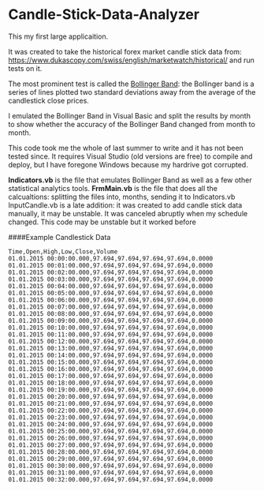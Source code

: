# Candle-Stick-Data-Analyzer

This my first large applicaition.

It was created to take the historical forex market candle stick data from: https://www.dukascopy.com/swiss/english/marketwatch/historical/
and run tests on it.

The most prominent test is called the [Bollinger Band](http://www.investopedia.com/terms/b/bollingerbands.asp): the Bollinger  band is a series of lines plotted two standard deviations away from the average of the candlestick close prices.

I emulated the Bollinger Band in Visual Basic and split the results by month to show whether the accuracy of the Bollinger Band changed from month to month. 

This code took me the whole of last summer to write and it has not been tested since. It requires Visual Studio (old versions are free) to compile and deploy, but I have foregone Windows because my hardrive got corrupted.
 
**Indicators.vb** is the file that emulates Bollinger Band as well as a few other statistical analytics tools.
**FrmMain.vb** is the file that does all the calcualtions: splitting the files into, months, sending it to Indicators.vb
InputCandle.vb is a late addition: it was created to add candle stick data manually, it may be unstable. It was canceled abruptly when my schedule changed. 
This code may be unstable but it worked before

####Example Candlestick Data
```
Time,Open,High,Low,Close,Volume
01.01.2015 00:00:00.000,97.694,97.694,97.694,97.694,0.0000
01.01.2015 00:01:00.000,97.694,97.694,97.694,97.694,0.0000
01.01.2015 00:02:00.000,97.694,97.694,97.694,97.694,0.0000
01.01.2015 00:03:00.000,97.694,97.694,97.694,97.694,0.0000
01.01.2015 00:04:00.000,97.694,97.694,97.694,97.694,0.0000
01.01.2015 00:05:00.000,97.694,97.694,97.694,97.694,0.0000
01.01.2015 00:06:00.000,97.694,97.694,97.694,97.694,0.0000
01.01.2015 00:07:00.000,97.694,97.694,97.694,97.694,0.0000
01.01.2015 00:08:00.000,97.694,97.694,97.694,97.694,0.0000
01.01.2015 00:09:00.000,97.694,97.694,97.694,97.694,0.0000
01.01.2015 00:10:00.000,97.694,97.694,97.694,97.694,0.0000
01.01.2015 00:11:00.000,97.694,97.694,97.694,97.694,0.0000
01.01.2015 00:12:00.000,97.694,97.694,97.694,97.694,0.0000
01.01.2015 00:13:00.000,97.694,97.694,97.694,97.694,0.0000
01.01.2015 00:14:00.000,97.694,97.694,97.694,97.694,0.0000
01.01.2015 00:15:00.000,97.694,97.694,97.694,97.694,0.0000
01.01.2015 00:16:00.000,97.694,97.694,97.694,97.694,0.0000
01.01.2015 00:17:00.000,97.694,97.694,97.694,97.694,0.0000
01.01.2015 00:18:00.000,97.694,97.694,97.694,97.694,0.0000
01.01.2015 00:19:00.000,97.694,97.694,97.694,97.694,0.0000
01.01.2015 00:20:00.000,97.694,97.694,97.694,97.694,0.0000
01.01.2015 00:21:00.000,97.694,97.694,97.694,97.694,0.0000
01.01.2015 00:22:00.000,97.694,97.694,97.694,97.694,0.0000
01.01.2015 00:23:00.000,97.694,97.694,97.694,97.694,0.0000
01.01.2015 00:24:00.000,97.694,97.694,97.694,97.694,0.0000
01.01.2015 00:25:00.000,97.694,97.694,97.694,97.694,0.0000
01.01.2015 00:26:00.000,97.694,97.694,97.694,97.694,0.0000
01.01.2015 00:27:00.000,97.694,97.694,97.694,97.694,0.0000
01.01.2015 00:28:00.000,97.694,97.694,97.694,97.694,0.0000
01.01.2015 00:29:00.000,97.694,97.694,97.694,97.694,0.0000
01.01.2015 00:30:00.000,97.694,97.694,97.694,97.694,0.0000
01.01.2015 00:31:00.000,97.694,97.694,97.694,97.694,0.0000
01.01.2015 00:32:00.000,97.694,97.694,97.694,97.694,0.0000
```


